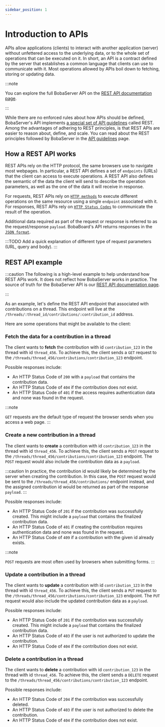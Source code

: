 ```yaml
---
sidebar_position: 1
---
```


# Introduction to APIs

APIs allow applications (clients) to interact with another application (server) without unfettered access to the underlying data, or to the whole set of operations that can be executed on it. In short, an API is a contract defined by the server that establishes a common language that clients can use to communicate with it. Most operations allowed by APIs boil down to fetching, storing or updating data.

:::note

You can explore the full BobaServer API on the [REST API documentation page](/docs/engineering/rest-api/).

:::

While there are no enforced rules about how APIs should be defined, BobaServer's API implements [a special set of API guidelines](https://www.redhat.com/en/topics/api/what-is-a-rest-api) called REST. Among the advantages of adhering to REST principles, is that REST APIs are easier to reason about, define, and scale. You can read about the REST principles followed by BobaServer in the [API guidelines](./API-guidelines) page.

## How a REST API works

REST APIs rely on the HTTP protocol, the same browsers use to navigate most webpages. In particular, a REST API defines a set of `endpoints` (URLs) that the client can access to execute operations. A REST API also defines the semantic of the data the client will send to describe the operation parameters, as well as the one of the data it will receive in response.

For requests, REST APIs rely on [`HTTP methods`](https://www.restapitutorial.com/lessons/httpmethods.html) to execute different operations on the same resource using a single `endpoint` associated with it. For responses, REST APIs rely on [`HTTP Status Codes`](https://httpstatuses.com/) to communicate the result of the operation.

Additional data required as part of the request or response is referred to as the request/response `payload`. BobaBoard's API returns responses in the [`JSON format`](https://developer.mozilla.org/en-US/docs/Learn/JavaScript/Objects/JSON).

:::TODO
Add a quick explanation of different type of request parameters (URL, query and body).
:::

## REST API example

:::caution
The following is a high-level example to help understand how REST APIs work. It does not reflect how BobaServer works in practice. The source of truth for the BobaServer API is our [REST API documentation page](/docs/engineering/rest-api/).

:::

As an example, let's define the REST API endpoint that associated with contributions on a thread. This endpoint will live at the `/threads/:thread_id/contributions/:contribution_id` address.

Here are some operations that might be available to the client:

### Fetch the data for a contribution in a thread

The client wants to **fetch** the contribution with id `contribution_123` in the thread with id `thread_456`. To achieve this, the client sends a `GET` request to the `/threads/thread_456/contributions/contribution_123` endpoint.

Possible responses include:

- An HTTP Status Code of `200` with a `payload` that contains the contribution data.
- An HTTP Status Code of `404` if the contribution does not exist.
- An HTTP Status Code of `401` if the access requires authentication data and none was found in the request.

:::note

`GET` requests are the default type of request the browser sends when you access a web page.
:::

### Create a new contribution in a thread

The client wants to **create** a contribution with id `contribution_123` in the thread with id `thread_456`. To achieve this, the client sends a `POST` request to the `/threads/thread_456/contributions/contribution_123` endpoint. The `POST` request would also include the contribution data as a `payload`.

:::caution
In practice, the contribution id would likely be determined by the server when creating the contribution. In this case, the `POST` request would be sent to the `/threads/thread_456/contributions/` endpoint instead, and the assigned contribution id would be returned as part of the response `payload`.
:::

Possible responses include:

- An HTTP Status Code of `201` if the contribution was successfully created. This might include a `payload` that contains the finalized contribution data.
- An HTTP Status Code of `401` if creating the contribution requires authentication data and none was found in the request.
- An HTTP Status Code of `409` if a contribution with the given id already exists.

:::note

`POST` requests are most often used by browsers when submitting forms.
:::

### Update a contribution in a thread

The client wants to **update** a contribution with id `contribution_123` in the thread with id `thread_456`. To achieve this, the client sends a `PUT` request to the `/threads/thread_456/contributions/contribution_123` endpoint. The `PUT` request would also include the updated contribution data as a `payload`.

Possible responses include:

- An HTTP Status Code of `201` if the contribution was successfully created. This might include a `payload` that contains the finalized contribution data.
- An HTTP Status Code of `403` if the user is not authorized to update the contribution.
- An HTTP Status Code of `404` if the contribution does not exist.

### Delete a contribution in a thread

The client wants to **delete** a contribution with id `contribution_123` in the thread with id `thread_456`. To achieve this, the client sends a `DELETE` request to the `/threads/thread_456/contributions/contribution_123` endpoint.

Possible responses include:

- An HTTP Status Code of `204` if the contribution was successfully deleted.
- An HTTP Status Code of `403` if the user is not authorized to delete the contribution.
- An HTTP Status Code of `404` if the contribution does not exist.
